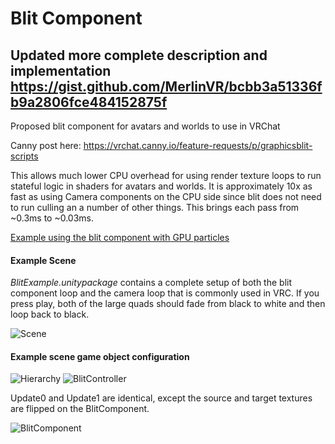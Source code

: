 # Blit Component
## Updated more complete description and implementation https://gist.github.com/MerlinVR/bcbb3a51336fb9a2806fce484152875f

Proposed blit component for avatars and worlds to use in VRChat


Canny post here:
https://vrchat.canny.io/feature-requests/p/graphicsblit-scripts

This allows much lower CPU overhead for using render texture loops to run stateful logic in shaders for avatars and worlds. It is approximately 10x as fast as using Camera components on the CPU side since blit does not need to run culling an a number of other things. This brings each pass from ~0.3ms to ~0.03ms. 

[Example using the blit component with GPU particles](https://i.imgur.com/Io85hNc.gifv)

#### Example Scene
*BlitExample.unitypackage* contains a complete setup of both the blit component loop and the camera loop that is commonly used in VRC. If you press play, both of the large quads should fade from black to white and then loop back to black.

![Scene](https://i.imgur.com/yXZi9go.png)

#### Example scene game object configuration
![Hierarchy](https://i.imgur.com/c9L13eX.png)
![BlitController](https://i.imgur.com/kXOe7zw.png)

Update0 and Update1 are identical, except the source and target textures are flipped on the BlitComponent.

![BlitComponent](https://i.imgur.com/6KwpziB.png)
